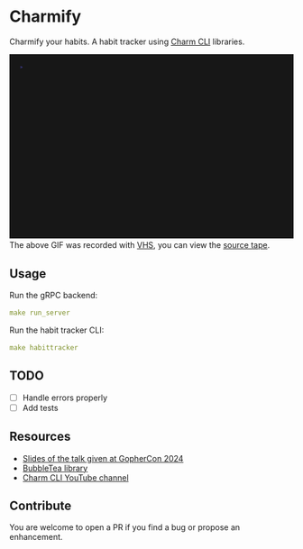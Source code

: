 # Charmify

Charmify your habits. A habit tracker using [Charm CLI](https://github.com/charmbracelet/) libraries.

![charmify gif using vhs](./tape/charmify.gif)
The above GIF was recorded with [VHS](https://github.com/charmbracelet/vhs), you can view the [source tape](./tape/charmify.tape).

## Usage

Run the gRPC backend:
```yaml
make run_server
```

Run the habit tracker CLI:
```yaml
make habittracker
```

## TODO

- [ ] Handle errors properly 
- [ ] Add tests

## Resources

- [Slides of the talk given at GopherCon 2024](https://speakerdeck.com/doniacld/build-a-glamorous-habit-tracker-using-charm-cli)
- [BubbleTea library](https://github.com/charmbracelet/bubbletea/)
- [Charm CLI YouTube channel](https://www.youtube.com/c/charmcli)

## Contribute

You are welcome to open a PR if you find a bug or propose an enhancement.
